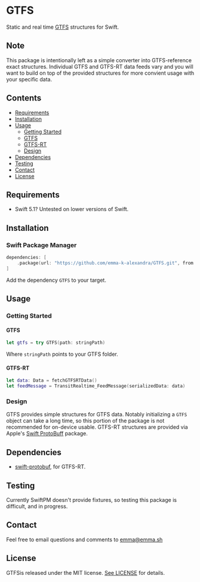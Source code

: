 # GTFS

Static and real time [GTFS](https://github.com/google/transit/blob/master/gtfs/spec/en/reference.md) structures for Swift.

## Note
This package is intentionally left as a simple converter into GTFS-reference exact structures. Individual GTFS and GTFS-RT data feeds vary and you will want to build on top of the provided structures for more convient usage with your specific data.

## Contents

- [Requirements](#requirements)
- [Installation](#installation)
- [Usage](#usage)
  - [Getting Started](#getting-started)
  - [GTFS](#gtfs)
  - [GTFS-RT](#gtfs-rt)
  - [Design](#design)
- [Dependencies](#dependencies)
- [Testing](#testing)
- [Contact](#contact)
- [License](#license)

## Requirements
- Swift 5.1? Untested on lower versions of Swift.

## Installation

### Swift Package Manager

```swift
dependencies: [
    .package(url: "https://github.com/emma-k-alexandra/GTFS.git", from: "1.0.0")
]
```
Add the dependency `GTFS` to your target.


## Usage

### Getting Started

#### GTFS
```swift
let gtfs = try GTFS(path: stringPath)
```
Where `stringPath` points to your GTFS folder.

#### GTFS-RT
```swift
let data: Data = fetchGTFSRTData()
let feedMessage = TransitRealtime_FeedMessage(serializedData: data)
```

### Design

GTFS provides simple structures for GTFS data. Notably initializing a `GTFS` object can take a long time, so this portion of the package is not recommended for on-device usable. GTFS-RT structures are provided via Apple's [Swift ProtoBuff](https://github.com/apple/swift-protobuf) package.

## Dependencies

- [swift-protobuf](https://github.com/apple/swift-protobuf), for GTFS-RT.

## Testing

Currently SwiftPM doesn't provide fixtures, so testing this package is difficult, and in progress.

## Contact

Feel free to email questions and comments to [emma@emma.sh](mailto:emma@emma.sh)

## License

GTFSis released under the MIT license. [See LICENSE](https://github.com/emma-k-alexandra/GTFS/blob/master/LICENSE) for details.
